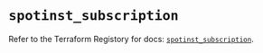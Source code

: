 # `spotinst_subscription`

Refer to the Terraform Registory for docs: [`spotinst_subscription`](https://registry.terraform.io/providers/spotinst/spotinst/1.148.0/docs/resources/subscription).
